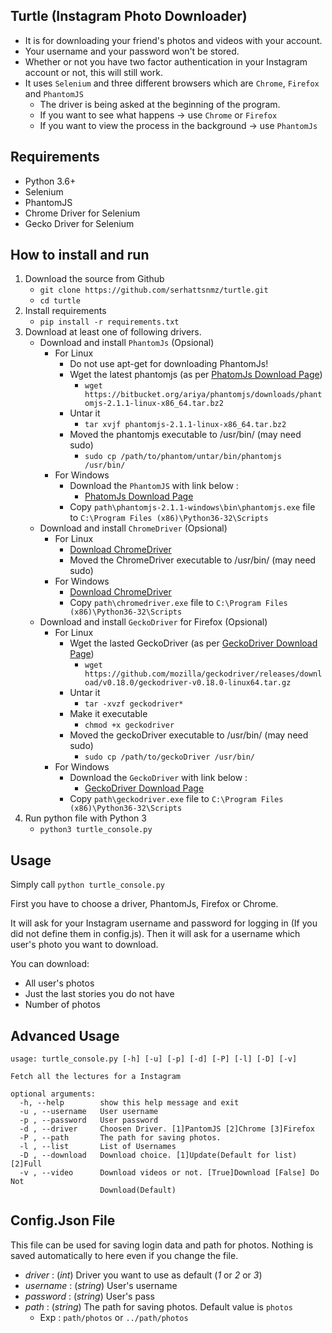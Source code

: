 ## Turtle (Instagram Photo Downloader)

- It is for downloading your friend's photos and videos with your account.
- Your username and your password won't be stored.
- Whether or not you have two factor authentication in your Instagram account or not, this will still work.
- It uses `Selenium` and three different browsers which are `Chrome`, `Firefox` and `PhantomJS`
    - The driver is being asked at the beginning of the program.
    - If you want to see what happens -> use `Chrome` or `Firefox`
    - If you want to view the process in the background -> use `PhantomJs`

## Requirements

- Python 3.6+
- Selenium
- PhantomJS
- Chrome Driver for Selenium
- Gecko Driver for Selenium

## How to install and run

1. Download the source from Github
    - `git clone https://github.com/serhattsnmz/turtle.git`
    - `cd turtle`
2. Install requirements
	- `pip install -r requirements.txt`
3. Download at least one of following drivers.
    - Download and install `PhantomJs` (Opsional)
        - For Linux
            - Do not use apt-get for downloading PhantomJs!
            - Wget the latest phantomjs (as per [PhatomJs Download Page](http://phantomjs.org/download.html "PhatomJs Download Page"))
                - `wget https://bitbucket.org/ariya/phantomjs/downloads/phantomjs-2.1.1-linux-x86_64.tar.bz2`
            - Untar it
                - `tar xvjf phantomjs-2.1.1-linux-x86_64.tar.bz2`
            - Moved the phantomjs executable to /usr/bin/ (may need sudo)
                - `sudo cp /path/to/phantom/untar/bin/phantomjs /usr/bin/`
        - For Windows
            - Download the `PhantomJS` with link below :
                - [PhatomJs Download Page](http://phantomjs.org/download.html "PhatomJs Download Page")
            - Copy `path\phantomjs-2.1.1-windows\bin\phantomjs.exe` file to `C:\Program Files (x86)\Python36-32\Scripts`
    - Download and install `ChromeDriver` (Opsional)
        - For Linux
            - [Download ChromeDriver](https://sites.google.com/a/chromium.org/chromedriver/downloads) 
            - Moved the ChromeDriver executable to /usr/bin/ (may need sudo)
        - For Windows
            - [Download ChromeDriver](https://sites.google.com/a/chromium.org/chromedriver/downloads) 
            - Copy `path\chromedriver.exe` file to `C:\Program Files (x86)\Python36-32\Scripts`
    - Download and install `GeckoDriver` for Firefox (Opsional)
        - For Linux
            - Wget the lasted GeckoDriver (as per [GeckoDriver Download Page](https://github.com/mozilla/geckodriver/releases))
                - `wget https://github.com/mozilla/geckodriver/releases/download/v0.18.0/geckodriver-v0.18.0-linux64.tar.gz`
            - Untar it
                - `tar -xvzf geckodriver*`
            - Make it executable
                - `chmod +x geckodriver`
            - Moved the geckoDriver executable to /usr/bin/ (may need sudo)
                - `sudo cp /path/to/geckoDriver /usr/bin/`
        - For Windows
            - Download the `GeckoDriver` with link below :
                - [GeckoDriver Download Page](https://github.com/mozilla/geckodriver/releases)
            - Copy `path\geckodriver.exe` file to `C:\Program Files (x86)\Python36-32\Scripts`
4. Run python file with Python 3
	- `python3 turtle_console.py`

## Usage

Simply call `python turtle_console.py`

First you have to choose a driver, PhantomJs, Firefox or Chrome.

It will ask for your Instagram username and password for logging in (If you did not define them in config.js). Then it will ask for a username which user's photo you want to download.

You can download:
- All user's photos
- Just the last stories you do not have
- Number of photos

## Advanced Usage

```
usage: turtle_console.py [-h] [-u] [-p] [-d] [-P] [-l] [-D] [-v]

Fetch all the lectures for a Instagram

optional arguments:
  -h, --help        show this help message and exit
  -u , --username   User username
  -p , --password   User password
  -d , --driver     Choosen Driver. [1]PantomJS [2]Chrome [3]Firefox
  -P , --path       The path for saving photos.
  -l , --list       List of Usernames
  -D , --download   Download choice. [1]Update(Default for list) [2]Full
  -v , --video      Download videos or not. [True]Download [False] Do Not
                    Download(Default)
```

## Config.Json File

This file can be used for saving login data and path for photos. Nothing is saved automatically to here even if you change the file.
- *driver*   : (*int*) Driver you want to use as default (*1* or *2* or *3*)
- *username* : (*string*) User's username
- *password* : (*string*) User's pass
- *path*     : (*string*) The path for saving photos. Default value is `photos`
    - Exp : `path/photos` or `../path/photos`

